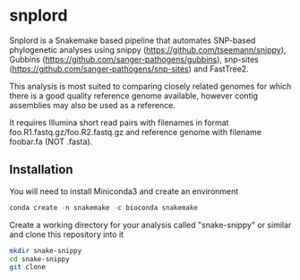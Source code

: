 # snplord
Snplord is a Snakemake based pipeline that automates SNP-based phylogenetic analyses using snippy (https://github.com/tseemann/snippy), Gubbins (https://github.com/sanger-pathogens/gubbins), snp-sites (https://github.com/sanger-pathogens/snp-sites) and FastTree2.

This analysis is most suited to comparing closely related genomes for which there is a good quality reference genome available, however contig assemblies may also be used as a reference.

It requires Illumina short read pairs with filenames in format foo.R1.fastq.gz/foo.R2.fastq.gz and reference genome with filename foobar.fa (NOT .fasta).

## Installation
You will need to install Miniconda3 and create an environment 
```python
conda create -n snakemake -c bioconda snakemake
```
Create a working directory for your analysis called "snake-snippy" or similar and clone this repository into it
```bash
mkdir snake-snippy
cd snake-snippy
git clone 
```
